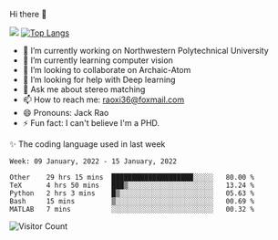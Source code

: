 Hi there 👋

![](https://github-readme-stats.vercel.app/api?username=Raohaocheng)
[![Top Langs](https://github-readme-stats.vercel.app/api/top-langs/?username=Raohaocheng&layout=compact)](https://github.com/anuraghazra/github-readme-stats)

- 🔭 I’m currently working on Northwestern Polytechnical University
- 🌱 I’m currently learning computer vision
- 👯 I’m looking to collaborate on Archaic-Atom
- 🤔 I’m looking for help with Deep learning
- 💬 Ask me about stereo matching
- 📫 How to reach me: raoxi36@foxmail.com
- 😄 Pronouns: Jack Rao
- ⚡ Fun fact: I can't believe I'm a PHD.

✨ The coding language used in last week
<!--START_SECTION:waka-->
```text
Week: 09 January, 2022 - 15 January, 2022

Other    29 hrs 15 mins  ████████████████████░░░░░   80.00 % 
TeX      4 hrs 50 mins   ███▒░░░░░░░░░░░░░░░░░░░░░   13.24 % 
Python   2 hrs 3 mins    █▒░░░░░░░░░░░░░░░░░░░░░░░   05.63 % 
Bash     15 mins         ▒░░░░░░░░░░░░░░░░░░░░░░░░   00.69 % 
MATLAB   7 mins          ░░░░░░░░░░░░░░░░░░░░░░░░░   00.32 % 
```
<!--END_SECTION:waka-->

![Visitor Count](https://profile-counter.glitch.me/Raohaocheng/count.svg)
